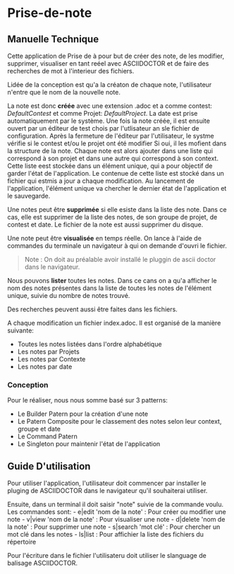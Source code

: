 # Prise-de-note

## Manuelle Technique
 
 Cette application de Prise de à pour but de créer des note, de les modifier, supprimer, visualiser en tant reéel avec ASCIIDOCTOR et de faire des recherches de mot à l'interieur des fichiers.
 
 Lidée de la conception est qu'a la créaton de chaque note, l'utilisateur n'entre que le nom de la nouvelle note.
 
   La note est donc **créée** avec une extension .adoc et a comme contest: _DefaultContest_ et comme Projet: _DefaultProject_. La date est prise automatiquement par le système. Une fois la note créée, il est ensuite ouvert par un éditeur de test chois par l'utlisateur an sle fichier de configuration. Après la fermeture de l'éditeur par l'utilisateur, le systme vérifie si le contest et/ou le projet ont été modifier Si oui, il les mofient dans la structure de la note. Chaque note est alors ajouter dans une liste qui correspond à son projet et dans une autre qui correspond à son context. Cette liste eest stockée dans un élément unique, qui a pour objectif de garder l'état de l'application. Le contenue de cette liste est stocké dans un fichier qui estmis a jour a chaque modification. Au lancement de l'application, l'élément unique va chercher le dernier état de l'application et le sauvegarde. 

   Une notes peut être **supprimée** si elle esiste dans la liste des note. Dans ce cas, elle est supprimer de la liste des notes, de son groupe de projet, de contest et date. Le fichier de la note est aussi supprimer du disque.
  
   Une note peut être **visualisée** en temps réelle. On lance à l'aide de commandes du terminale un navigateur à qui on demande d'ouvri le fichier.
   
   >Note :  On doit au préalable avoir installé le pluggin de ascii doctor dans le navigateur.
    
   Nous pouvons **lister** toutes les notes. Dans ce cans on a qu'a afficher le nom des notes présentes dans la liste de toutes les notes de l'élément unique, suivie du nombre de notes trouvé.
  
 Des recherches peuvent aussi être faites dans les fichiers.
 
 A chaque modification un fichier index.adoc. Il est organisé de la manière suivante:
  - Toutes les notes listées dans l'ordre alphabétique
  - Les notes par Projets
  - Les notes par Contexte
  - Les notes par date
  
  
 ### Conception
 
 Pour le réaliser, nous nous somme basé sur 3 patterns:
 
  - Le Builder Patern pour la création d'une note 
  - Le Patern Composite  pour le classement des notes selon leur context, groupe et date
  - Le Command Patern
  - Le Singleton pour maintenir l'état de l'application 
  
  ## Guide D'utilisation
  
 Pour utiliser l'application, l'utilisateur doit commencer par installer le pluging de ASCIIDOCTOR dans le navigateur qu'il souhaiterai utiliser.
 
 Ensuite, dans un terminal il doit saisir "note" suivie de la commande voulu. Les commandes sont:
	 - e|edit 'nom de la note'    :    Pour créer ou modifier une note
		- v|view 'nom de la note'    :    Pour visualiser une note
	 - d|delete 'nom de la note'  :    Pour supprimer une note
		- s|search 'mot clé'         :    Pour chercher un mot clé dans les notes
		- ls|list                    :    Pour affichier la liste des fichiers du répertoire
  
  
  Pour l'écriture dans le fichier l'utilisateru doit utiliser le slanguage de balisage ASCIIDOCTOR. 
			
  
  
  
 
 
 
 
 
